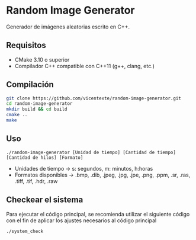 # Random Image Generator

Generador de imágenes aleatorias escrito en C++.

## Requisitos

- CMake 3.10 o superior
- Compilador C++ compatible con C++11 (g++, clang, etc.)

## Compilación

```bash
git clone https://github.com/vicentexte/random-image-generator.git
cd random-image-generator
mkdir build && cd build
cmake ..
make
```

## Uso

```
./random-image-generator [Unidad de tiempo] [Cantidad de tiempo] [Cantidad de hilos] [Formato]
```
- Unidades de tiempo -> s: segundos, m: minutos, h:horas
- Formatos disponibles -> .bmp, .dib, .jpeg, .jpg, .jpe, .png, .ppm, .sr, .ras, .tiff, .tif, .hdr, .raw

## Checkear el sistema
Para ejecutar el código principal, se recomienda utilizar el siguiente código con el fin de aplicar los ajustes necesarios al código principal
```
./system_check
```

